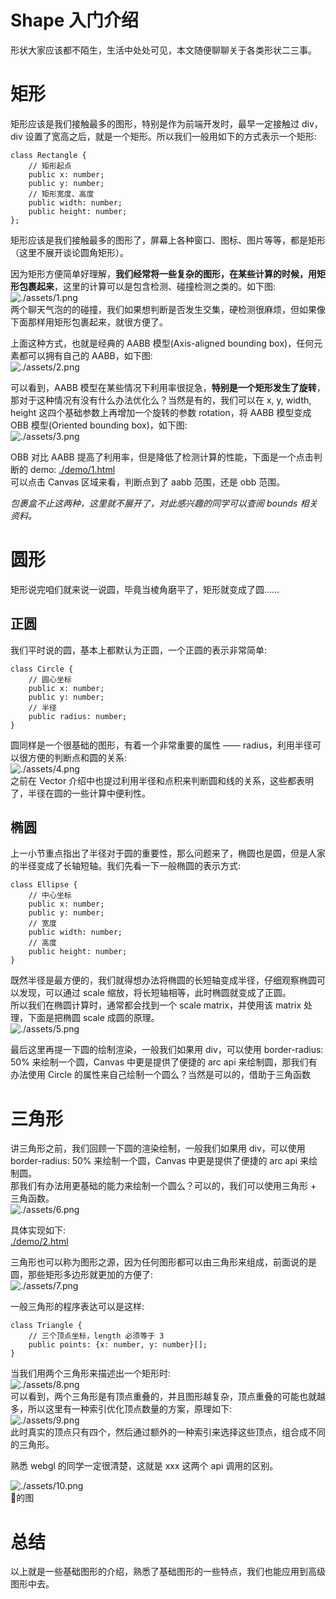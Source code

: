 # Shape 入门介绍
形状大家应该都不陌生，生活中处处可见，本文随便聊聊关于各类形状二三事。

# 矩形
矩形应该是我们接触最多的图形，特别是作为前端开发时，最早一定接触过 div，div 设置了宽高之后，就是一个矩形。所以我们一般用如下的方式表示一个矩形:  
```
class Rectangle {
    // 矩形起点
    public x: number;
    public y: number;
    // 矩形宽度、高度
    public width: number;
    public height: number;
};
```
矩形应该是我们接触最多的图形了，屏幕上各种窗口、图标、图片等等，都是矩形（这里不展开谈论圆角矩形）。

因为矩形方便简单好理解，**我们经常将一些复杂的图形，在某些计算的时候，用矩形包裹起来**，这里的计算可以是包含检测、碰撞检测之类的。如下图:  
![./assets/1.png](./assets/1.png)  
两个聊天气泡的的碰撞，我们如果想判断是否发生交集，硬检测很麻烦，但如果像下面那样用矩形包裹起来，就很方便了。  

上面这种方式，也就是经典的 AABB 模型(Axis-aligned bounding box)，任何元素都可以拥有自己的 AABB，如下图:  
![./assets/2.png](./assets/2.png)  

可以看到，AABB 模型在某些情况下利用率很捉急，**特别是一个矩形发生了旋转**，那对于这种情况有没有什么办法优化么？当然是有的，我们可以在 x, y, width, height 这四个基础参数上再增加一个旋转的参数 rotation，将 AABB 模型变成 OBB 模型(Oriented bounding box)，如下图:  
![./assets/3.png](./assets/3.png)  

OBB 对比 AABB 提高了利用率，但是降低了检测计算的性能，下面是一个点击判断的 demo:
[./demo/1.html](./demo/1.html)  
可以点击 Canvas 区域来看，判断点到了 aabb 范围，还是 obb 范围。

*包裹盒不止这两种，这里就不展开了，对此感兴趣的同学可以查阅 bounds 相关资料。*

# 圆形
矩形说完咱们就来说一说圆，毕竟当棱角磨平了，矩形就变成了圆……  

## 正圆
我们平时说的圆，基本上都默认为正圆，一个正圆的表示非常简单:  
```
class Circle {
    // 圆心坐标
    public x: number;
    public y: number;
    // 半径
    public radius: number;
}
```
圆同样是一个很基础的图形，有着一个非常重要的属性 —— radius，利用半径可以很方便的判断点和圆的关系:  
![./assets/4.png](./assets/4.png)  
之前在 Vector 介绍中也提过利用半径和点积来判断圆和线的关系，这些都表明了，半径在圆的一些计算中便利性。

## 椭圆
上一小节重点指出了半径对于圆的重要性，那么问题来了，椭圆也是圆，但是人家的半径变成了长轴短轴。我们先看一下一般椭圆的表示方式:  
```
class Ellipse {
    // 中心坐标
    public x: number;
    public y: number;
    // 宽度
    public width: number;
    // 高度
    public height: number;
}
```
既然半径是最方便的，我们就得想办法将椭圆的长短轴变成半径，仔细观察椭圆可以发现，可以通过 scale 缩放，将长短轴相等，此时椭圆就变成了正圆。  
所以我们在椭圆计算时，通常都会找到一个 scale matrix，并使用该 matrix 处理，下面是把椭圆 scale 成圆的原理。  
![./assets/5.png](./assets/5.png)  

最后这里再提一下圆的绘制渲染，一般我们如果用 div，可以使用 border-radius: 50% 来绘制一个圆，Canvas 中更是提供了便捷的 arc api 来绘制圆，那我们有办法使用 Circle 的属性来自己绘制一个圆么？当然是可以的，借助于三角函数

# 三角形
讲三角形之前，我们回顾一下圆的渲染绘制，一般我们如果用 div，可以使用 border-radius: 50% 来绘制一个圆，Canvas 中更是提供了便捷的 arc api 来绘制圆。  
那我们有办法用更基础的能力来绘制一个圆么？可以的，我们可以使用三角形 + 三角函数。  
![./assets/6.png](./assets/6.png)  

具体实现如下:  
[./demo/2.html](./demo/2.html)  

三角形也可以称为图形之源，因为任何图形都可以由三角形来组成，前面说的是圆，那些矩形多边形就更加的方便了:  
![./assets/7.png](./assets/7.png)  

一般三角形的程序表达可以是这样:  
```
class Triangle {
    // 三个顶点坐标，length 必须等于 3
    public points: {x: number, y: number}[];
}
```

当我们用两个三角形来描述出一个矩形时:  
![./assets/8.png](./assets/8.png)  
可以看到，两个三角形是有顶点重叠的，并且图形越复杂，顶点重叠的可能也就越多，所以这里有一种索引优化顶点数量的方案，原理如下:  
![./assets/9.png](./assets/9.png)  
此时真实的顶点只有四个，然后通过额外的一种索引来选择这些顶点，组合成不同的三角形。  

熟悉 webgl 的同学一定很清楚，这就是 xxx 这两个 api 调用的区别。

![./assets/10.png](./assets/10.png)  
🦊的图

# 总结
以上就是一些基础图形的介绍，熟悉了基础图形的一些特点，我们也能应用到高级图形中去。
